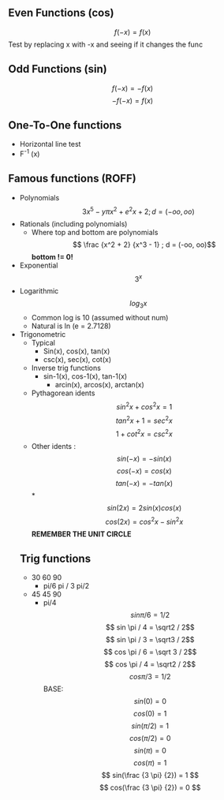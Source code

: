 ## Even Functions (cos)
$$ f(-x) = f(x) $$
Test by replacing x with -x and seeing if it changes the func
## Odd Functions (sin)
$$ f(-x) = -f(x) $$
$$ -f(-x) = f(x) $$
## One-To-One functions
* Horizontal line test
* F<sup>-1</sup> (x)
## Famous functions (ROFF)
* Polynomials $$ 3x^5 - y\pi x^2 + e^2x + 2  ; d = (-oo, oo) $$
* Rationals (including polynomials)
	* Where top and bottom are polynomials $$ \frac {x^2 + 2} {x^3 - 1} ; d = (-oo, oo)$$ **bottom != 0!**
* Exponential $$ 3^x $$
* Logarithmic $$ log_3x $$
	* Common log is 10 (assumed without num)
	* Natural is ln (e = 2.7128)
* Trigonometric
	* Typical
		* Sin(x), cos(x), tan(x)
		* csc(x), sec(x), cot(x)
	* Inverse trig functions
		* sin-1(x), cos-1(x), tan-1(x)
			* arcin(x), arcos(x), arctan(x)
	* Pythagorean idents $$ sin^2x + cos^2x = 1$$ $$tan^2x+1=sec^2x$$ $$ 1 + cot^2x = csc^2x $$
	* Other  idents : $$ sin(-x) = -sin(x) $$
	$$  cos(-x) = cos(x) $$
	 $$ tan(-x) = -tan(x) $$
	*$$ sin(2x) = 2 sin(x)cos(x) $$
	 $$ cos(2x) = cos^2x - sin^2x $$
	 **REMEMBER THE UNIT CIRCLE**
	 ## Trig functions
	 * 30 60 90
		 * pi/6 pi / 3 pi/2
	 * 45 45 90
		 * pi/4
	 $$ sin \pi / 6 = 1 / 2$$
	 $$ sin \pi / 4 = \sqrt2 / 2$$
	 $$ sin \pi / 3 = \sqrt3 / 2$$
	 	 $$ cos \pi / 6 = \sqrt 3 / 2$$
	 $$ cos \pi / 4 = \sqrt2 / 2$$
	 $$ cos \pi / 3 = 1 / 2$$ BASE: 
	 $$ sin(0) = 0 $$
	 $$ cos(0) = 1 $$
	 $$ sin(\pi / 2) = 1 $$
	 $$ cos(\pi / 2) = 0 $$$$sin (\pi) = 0 $$
	 $$ cos(\pi) = 1 $$
	 $$ sin(\frac {3 \pi} {2}) = 1 $$$$ cos(\frac {3 \pi} {2}) = 0 $$
	 